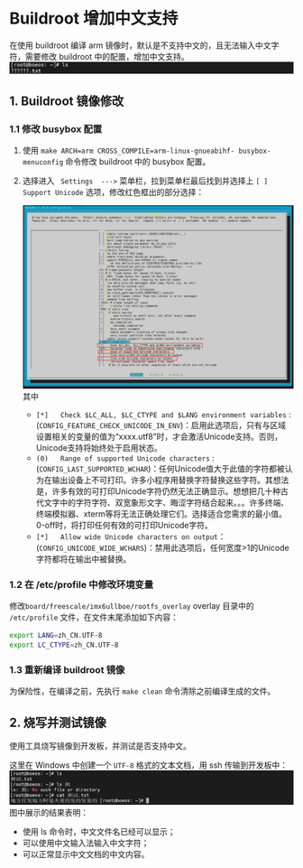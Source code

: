 # Buildroot 增加中文支持
在使用 buildroot 编译 arm 镜像时，默认是不支持中文的，且无法输入中文字符，需要修改 buildroot 中的配置，增加中文支持。
![buildroot默认不支持中文](png/buildroot默认不支持中文.png)

## 1. Buildroot 镜像修改

### 1.1 修改 busybox 配置
1. 使用 `make ARCH=arm CROSS_COMPILE=arm-linux-gnueabihf- busybox-menuconfig` 命令修改 buildroot 中的 busybox 配置。

2. 选择进入 ` Settings  --->` 菜单栏，拉到菜单栏最后找到并选择上 `[ ] Support Unicode` 选项，修改红色框出的部分选择：

    ![busybox配置中文支持](png/busybox配置中文支持.png)
    其中
    - `[*]   Check $LC_ALL, $LC_CTYPE and $LANG environment variables` :  (`CONFIG_FEATURE_CHECK_UNICODE_IN_ENV`)：启用此选项后，只有与区域设置相关的变量的值为“xxxx.utf8”时，才会激活Unicode支持。否则，Unicode支持将始终处于启用状态。
    - `(0)   Range of supported Unicode characters` :  
    (`CONFIG_LAST_SUPPORTED_WCHAR`)：任何Unicode值大于此值的字符都被认为在输出设备上不可打印。许多小程序用替换字符替换这些字符。其想法是，许多有效的可打印Unicode字符仍然无法正确显示。想想把几十种古代文字中的字符字符、双宽象形文字、晦涩字符结合起来。。。许多终端、终端模拟器、xterm等将无法正确处理它们。选择适合您需求的最小值。  
    0-off时，将打印任何有效的可打印Unicode字符。
    - `[*]   Allow wide Unicode characters on output`：  
    (`CONFIG_UNICODE_WIDE_WCHARS`)：禁用此选项后，任何宽度>1的Unicode字符都将在输出中被替换。

### 1.2 在 /etc/profile 中修改环境变量
修改`board/freescale/imx6ullboe/rootfs_overlay` overlay 目录中的 `/etc/profile` 文件，在文件末尾添加如下内容：
```bash
export LANG=zh_CN.UTF-8
export LC_CTYPE=zh_CN.UTF-8
```

### 1.3 重新编译 buildroot 镜像
为保险性，在编译之前，先执行 `make clean` 命令清除之前编译生成的文件。

## 2. 烧写并测试镜像
使用工具烧写镜像到开发板，并测试是否支持中文。

这里在 Windows 中创建一个 `UTF-8` 格式的文本文档，用 ssh 传输到开发板中：
![busybox配置中文支持烧写测试](png/busybox配置中文支持烧写测试.png)
图中展示的结果表明：
- 使用 ls 命令时，中文文件名已经可以显示；
- 可以使用中文输入法输入中文字符；
- 可以正常显示中文文档的中文内容。


